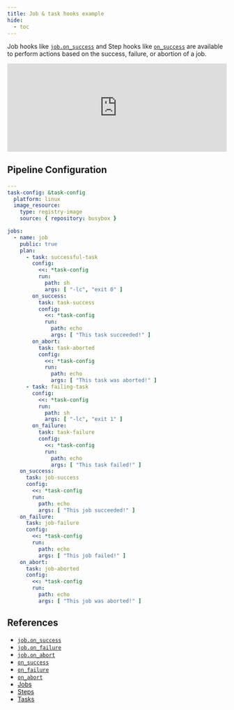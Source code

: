 ```yaml
---
title: Job & task hooks example
hide:
  - toc
---
```


Job hooks like [`job.on_success`](https://concourse-ci.org/jobs.html#schema.job.on_success) and Step hooks like [
`on_success`](https://concourse-ci.org/on-success-step.html#schema.on_success) are available to perform actions based on
the success, failure, or abortion of a job.

<div>
  <div style="position:relative;padding-top:40%;">
    <iframe src="https://ci.concourse-ci.org/teams/examples/pipelines/hooks" allowfullscreen
      style="position:absolute;top:0;left:0;width:100%;height:100%;border:0"></iframe>
  </div>
</div>

## Pipeline Configuration

```yaml linenums="1"
---
task-config: &task-config
  platform: linux
  image_resource:
    type: registry-image
    source: { repository: busybox }

jobs:
  - name: job
    public: true
    plan:
      - task: successful-task
        config:
          <<: *task-config
          run:
            path: sh
            args: [ "-lc", "exit 0" ]
        on_success:
          task: task-success
          config:
            <<: *task-config
            run:
              path: echo
              args: [ "This task succeeded!" ]
        on_abort:
          task: task-aborted
          config:
            <<: *task-config
            run:
              path: echo
              args: [ "This task was aborted!" ]
      - task: failing-task
        config:
          <<: *task-config
          run:
            path: sh
            args: [ "-lc", "exit 1" ]
        on_failure:
          task: task-failure
          config:
            <<: *task-config
            run:
              path: echo
              args: [ "This task failed!" ]
    on_success:
      task: job-success
      config:
        <<: *task-config
        run:
          path: echo
          args: [ "This job succeeded!" ]
    on_failure:
      task: job-failure
      config:
        <<: *task-config
        run:
          path: echo
          args: [ "This job failed!" ]
    on_abort:
      task: job-aborted
      config:
        <<: *task-config
        run:
          path: echo
          args: [ "This job was aborted!" ]
```

## References

* [`job.on_success`](https://concourse-ci.org/jobs.html#schema.job.on_success)
* [`job.on_failure`](https://concourse-ci.org/jobs.html#schema.job.on_failure)
* [`job.on_abort`](https://concourse-ci.org/jobs.html#schema.job.on_abort)
* [`on_success`](https://concourse-ci.org/on-success-step.html#schema.on_success)
* [`on_failure`](https://concourse-ci.org/on-failure-hook.html#schema.on_failure)
* [`on_abort`](https://concourse-ci.org/on-abort-hook.html#schema.on_abort)
* [Jobs](https://concourse-ci.org/jobs.html)
* [Steps](https://concourse-ci.org/steps.html)
* [Tasks](https://concourse-ci.org/tasks.html)